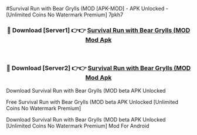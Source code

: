 #Survival Run with Bear Grylls (MOD [APK-MOD] - APK Unlocked - [Unlimited Coins No Watermark Premium] 7pkh7



<div align="center">

<h3>🔴 Download [Server1] 👉👉 <a href="https://momento.my/?title=Survival_Run_with_Bear_Grylls_(MOD">Survival Run with Bear Grylls (MOD Mod Apk</a></h3><br>

<h3>🔴 Download [Server2] 👉👉 <a href="https://momento.my/?title=Survival_Run_with_Bear_Grylls_(MOD">Survival Run with Bear Grylls (MOD Mod Apk</a></h3>
</div>



Download Survival Run with Bear Grylls (MOD beta APK Unlocked

Free Survival Run with Bear Grylls (MOD beta APK Unlocked [Unlimited Coins No Watermark Premium]

Download Survival Run with Bear Grylls (MOD beta APK Unlocked [Unlimited Coins No Watermark Premium] Mod For Android
